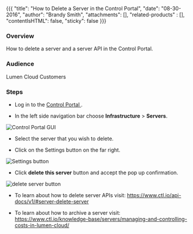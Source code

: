 {{{
  "title": "How to Delete a Server in the Control Portal",
  "date": "08-30-2016",
  "author": "Brandy Smith",
  "attachments": [],
  "related-products" : [],
  "contentIsHTML": false,
  "sticky": false
}}}

### Overview

How to delete a server and a server API in the Control Portal.

### Audience

Lumen Cloud Customers

### Steps

* Log in to the [Control Portal ](https://control.ctl.io).

* In the left side navigation bar choose **Infrastructure** > **Servers**.

![Control Portal GUI](../images/delete-server-giu-1.png)

* Select the server that you wish to delete.

* Click on the Settings button on the far right.

![Settings button](../images/delete-server-gui-2.png)

* Click **delete this server** button and accept the pop up confirmation.

![delete server button](../images/delete-server-gui-3.png)

* To learn about how to delete server APIs visit: https://www.ctl.io/api-docs/v1/#server-delete-server

*  To learn about how to archive a server visit: https://www.ctl.io/knowledge-base/servers/managing-and-controlling-costs-in-lumen-cloud/
